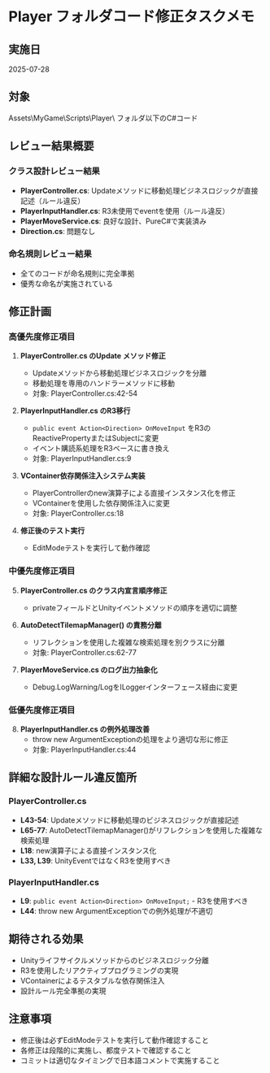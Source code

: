 # Player フォルダコード修正タスクメモ

## 実施日
2025-07-28

## 対象
Assets\MyGame\Scripts\Player\ フォルダ以下のC#コード

## レビュー結果概要

### クラス設計レビュー結果
- **PlayerController.cs**: Updateメソッドに移動処理ビジネスロジックが直接記述（ルール違反）
- **PlayerInputHandler.cs**: R3未使用でeventを使用（ルール違反）
- **PlayerMoveService.cs**: 良好な設計、PureC#で実装済み
- **Direction.cs**: 問題なし

### 命名規則レビュー結果
- 全てのコードが命名規則に完全準拠
- 優秀な命名が実施されている

## 修正計画

### 高優先度修正項目

1. **PlayerController.cs のUpdate メソッド修正**
   - Updateメソッドから移動処理ビジネスロジックを分離
   - 移動処理を専用のハンドラーメソッドに移動
   - 対象: PlayerController.cs:42-54

2. **PlayerInputHandler.cs のR3移行**
   - `public event Action<Direction> OnMoveInput` をR3のReactivePropertyまたはSubjectに変更
   - イベント購読系処理をR3ベースに書き換え
   - 対象: PlayerInputHandler.cs:9

3. **VContainer依存関係注入システム実装**
   - PlayerControllerのnew演算子による直接インスタンス化を修正
   - VContainerを使用した依存関係注入に変更
   - 対象: PlayerController.cs:18

4. **修正後のテスト実行**
   - EditModeテストを実行して動作確認

### 中優先度修正項目

5. **PlayerController.cs のクラス内宣言順序修正**
   - privateフィールドとUnityイベントメソッドの順序を適切に調整

6. **AutoDetectTilemapManager() の責務分離**
   - リフレクションを使用した複雑な検索処理を別クラスに分離
   - 対象: PlayerController.cs:62-77

7. **PlayerMoveService.cs のログ出力抽象化**
   - Debug.LogWarning/LogをILoggerインターフェース経由に変更

### 低優先度修正項目

8. **PlayerInputHandler.cs の例外処理改善**
   - throw new ArgumentExceptionの処理をより適切な形に修正
   - 対象: PlayerInputHandler.cs:44

## 詳細な設計ルール違反箇所

### PlayerController.cs
- **L43-54**: Updateメソッドに移動処理のビジネスロジックが直接記述
- **L65-77**: AutoDetectTilemapManager()がリフレクションを使用した複雑な検索処理
- **L18**: new演算子による直接インスタンス化
- **L33, L39**: UnityEventではなくR3を使用すべき

### PlayerInputHandler.cs
- **L9**: `public event Action<Direction> OnMoveInput;` - R3を使用すべき
- **L44**: throw new ArgumentExceptionでの例外処理が不適切

## 期待される効果
- Unityライフサイクルメソッドからのビジネスロジック分離
- R3を使用したリアクティブプログラミングの実現
- VContainerによるテスタブルな依存関係注入
- 設計ルール完全準拠の実現

## 注意事項
- 修正後は必ずEditModeテストを実行して動作確認すること
- 各修正は段階的に実施し、都度テストで確認すること
- コミットは適切なタイミングで日本語コメントで実施すること